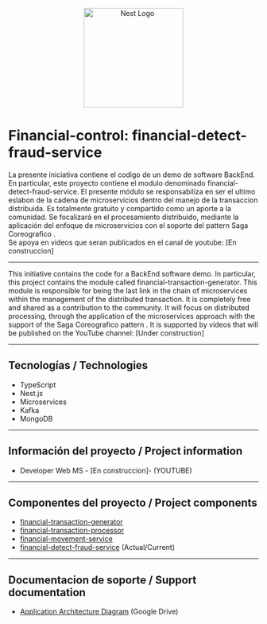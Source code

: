 <p align="center">
  <a href="http://nestjs.com/" target="blank"><img src="https://nestjs.com/img/logo-small.svg" width="200" alt="Nest Logo" /></a>
</p>

# Financial-control: financial-detect-fraud-service  

La presente iniciativa contiene el codigo de un demo de software BackEnd.
En particular, este proyecto contiene el modulo denominado financial-detect-fraud-service.
El presente módulo se responsabiliza en ser el ultimo eslabon de la cadena de microservicios dentro del manejo de la transaccion distribuida.
Es totalmente gratuito y compartido como un aporte a la comunidad. 
Se focalizará en el procesamiento distribuido, mediante la aplicación del enfoque de microservicios con el soporte del pattern Saga Coreografico
.  
Se apoya en videos que seran publicados en el canal de youtube:  [En construccion]

___

This initiative contains the code for a BackEnd software demo.
In particular, this project contains the module called financial-transaction-generator.
This module is responsible for being the last link in the chain of microservices within the management of the distributed transaction.
It is completely free and shared as a contribution to the community.
It will focus on distributed processing, through the application of the microservices approach with the support of the Saga Coreografico pattern
.
It is supported by videos that will be published on the YouTube channel: [Under construction]
___

## Tecnologías / Technologies

* TypeScript
* Nest.js
* Microservices
* Kafka
* MongoDB

___

## Información del proyecto / Project information

* Developer Web MS - [En construccion]- (YOUTUBE)

___

## Componentes del proyecto / Project components

* [financial-transaction-generator](https://github.com/mspano-web/financial-transaction-generator) 
* [financial-transaction-processor](https://github.com/mspano-web/financial-transaction-processor) 
* [financial-movement-service](https://github.com/mspano-web/financial-movement-service) 
* [financial-detect-fraud-service](https://github.com/mspano-web/financial-detect-fraud-service) (Actual/Current)

___

## Documentacion de soporte / Support documentation

* [Application Architecture Diagram](https://drive.google.com/file/d/1m-AsA6Ke27wzLe1TpvlunpNZ1n9yILJ8/view?) (Google Drive)


